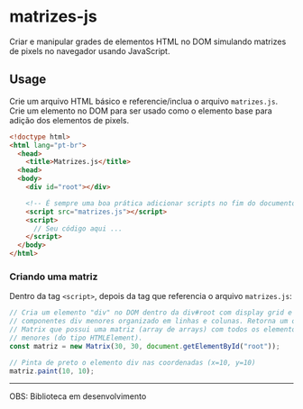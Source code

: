 # matrizes-js

Criar e manipular grades de elementos HTML no DOM simulando matrizes de pixels
no navegador usando JavaScript.

## Usage

Crie um arquivo HTML básico e referencie/inclua o arquivo `matrizes.js`.
Crie um elemento no DOM para ser usado como o elemento base para adição dos
elementos de pixels.

```html
<!doctype html>
<html lang="pt-br">
  <head>
    <title>Matrizes.js</title>
  <head>
  <body>
    <div id="root"></div>

    <!-- É sempre uma boa prática adicionar scripts no fim do documento -->
    <script src="matrizes.js"></script>
    <script>
      // Seu código aqui ...
    </script>
  </body>
</html>
```

### Criando uma matriz

Dentro da tag `<script>`, depois da tag que referencia o arquivo `matrizes.js`:

```js
// Cria um elemento "div" no DOM dentro da div#root com display grid e com
// componentes div menores organizado em linhas e colunas. Retorna um objeto
// Matrix que possui uma matriz (array de arrays) com todos os elementos
// menores (do tipo HTMLElement).
const matriz = new Matrix(30, 30, document.getElementById("root"));

// Pinta de preto o elemento div nas coordenadas (x=10, y=10)
matriz.paint(10, 10);
```

---

OBS: Biblioteca em desenvolvimento
